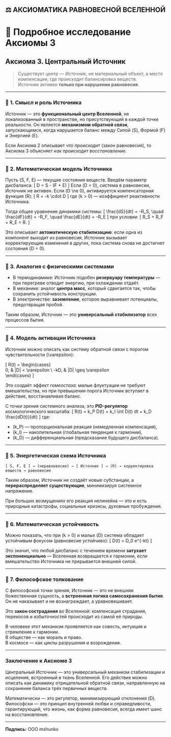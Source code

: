 ## ⚖️ АКСИОМАТИКА РАВНОВЕСНОЙ ВСЕЛЕННОЙ

# 📖 Подробное исследование Аксиомы 3

## **Аксиома 3. Центральный Источник**

> Существует центр — *Источник*, не материальный объект, а место компенсации, где происходит балансировка веществ.  
> Источник активен **только при нарушении равновесия**.

---

### 🔹 **1. Смысл и роль Источника**

Источник — это **функциональный центр Вселенной**, не локализованный в пространстве, но присутствующий в каждой точке реальности. Он является **механизмом обратной связи**, запускающимся, когда нарушается баланс между Силой (S), Формой (F) и Энергией (E).

Если Аксиома 2 описывает *что происходит* (закон равновесия), то Аксиома 3 объясняет *как происходит восстановление*.

---

### 🔹 **2. Математическая модель Источника**

Пусть \(S, F, E\) — текущие состояния веществ. Введём параметр дисбаланса:
\[
D = S - (F + E)
\]
Если \(D = 0\), система в равновесии, Источник не активен. Если \(D \ne 0\), активируется компенсаторная функция \(R\):
\[
R = -k \cdot D
\]
где \(k > 0\) — коэффициент реактивности Источника.

Тогда общее уравнение динамики системы:
\[
\frac{dS}{dt} = -R_S, \quad \frac{dF}{dt} = -R_F, \quad \frac{dE}{dt} = -R_E
\]
при условии:
\[
R_S + R_F + R_E = R.
\]

Это описывает **автоматическую стабилизацию**: если одна из компонент выходит из равновесия, Источник вызывает корректирующие изменения в других, пока система снова не достигнет состояния \(D = 0\).

---

### 🔹 **3. Аналогия с физическими системами**

- В термодинамике: Источник подобен **резервуару температуры** — при перегреве отводит энергию, при охлаждении отдаёт.
- В механике: аналог **центра масс**, который сдвигается так, чтобы сохранить устойчивость конструкции.
- В электричестве: **заземление**, которое выравнивает потенциалы, предотвращая пробой.

Таким образом, Источник — это **универсальный стабилизатор** всех процессов бытия.

---

### 🔹 **4. Модель активации Источника**

Источник можно описать как систему обратной связи с порогом чувствительности \(\varepsilon\):

\[
R(t) = \begin{cases}  
0, & |D| < \varepsilon \\
-kD, & |D| \geq \varepsilon  
\end{cases}
\]

Это создаёт эффект *гомеостаза*: малые флуктуации не требуют вмешательства, но при превышении порога Источник вступает в действие, восстанавливая баланс.

С точки зрения системного анализа, это **PID-регулятор** космологического масштаба:
\[
R(t) = k_P D(t) + k_I \int D(t) dt + k_D \frac{dD(t)}{dt}
\]
где:
- \(k_P\) — пропорциональная реакция (немедленная компенсация),
- \(k_I\) — накопительная (глобальная тенденция к гармонии),
- \(k_D\) — дифференциальная (предсказание будущего дисбаланса).

---

### 🔹 **5. Энергетическая схема Источника**

```
[ S, F, E ] → (неравновесие) → [ Источник ] → (R) → корректировка веществ → равновесие
```

Таким образом, Источник не создаёт новые субстанции, а **перераспределяет существующие**, минимизируя системное напряжение.  

При больших возмущениях его реакция нелинейна — это и есть природные катастрофы, социальные кризисы, духовные пробуждения.

---

### 🔹 **6. Математическая устойчивость**

Можно показать, что при \(k > 0\) и малых \(D\) система обладает устойчивым фокусом (равновесие устойчиво):
\[
D(t) = D_0 e^{-kt}
\]

Это значит, что любой дисбаланс с течением времени **затухает экспоненциально** — Вселенная возвращается к гармонии, если вмешательство Источника не прерывается внешней силой.

---

### 🔹 **7. Философское толкование**

С философской точки зрения, Источник — это не внешняя божественная сущность, а **встроенная логика самосохранения бытия**. Он не наказывает и не вознаграждает, а уравновешивает.  

Это **закон сострадания** во Вселенной: компенсация страдания, перекосов и избыточностей происходит из самой её природы.  

В человеке этот механизм проявляется как совесть, интуиция и стремление к гармонии.  
В обществе — как мораль и право.  
В космосе — как циклы разрушения и возрождения.

---

### **Заключение к Аксиоме 3**

Центральный Источник — это универсальный механизм стабилизации и исцеления, встроенный в ткань Вселенной. Его действие можно описать как динамику отрицательной обратной связи, направленную на сохранение баланса трёх первичных веществ.  

Математически — это регулятор, минимизирующий отклонения \(D\).  
Философски — это принцип внутренней любви и справедливости, гарантирующий, что жизнь, как форма равновесия, всегда имеет шанс на восстановление.

---

**Подпись:** ООО mshunko
